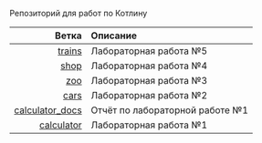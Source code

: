 Репозиторий для работ по Котлину

|                                                                          Ветка | Описание                        |
| ------------------------------------------------------------------------------:|:------------------------------- |
| [trains](https://github.com/hantagu/kt-learning/tree/trains)                   | Лабораторная работа №5          |
| [shop](https://github.com/hantagu/kt-learning/tree/shop)                       | Лабораторная работа №4          |
| [zoo](https://github.com/hantagu/kt-learning/tree/zoo)                         | Лабораторная работа №3          |
| [cars](https://github.com/hantagu/kt-learning/tree/cars)                       | Лабораторная работа №2          |
| [calculator_docs](https://github.com/hantagu/kt-learning/tree/calculator_docs) | Отчёт по лабораторной работе №1 |
| [calculator](https://github.com/hantagu/kt-learning/tree/calculator)           | Лабораторная работа №1          |
